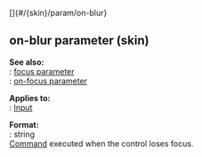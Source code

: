 []{#/{skin}/param/on-blur}    
## on-blur parameter (skin)    
**See also:**    
:   [focus parameter](/ref/%7Bskin%7D/param/focus.md)    
:   [on-focus parameter](/ref/%7Bskin%7D/param/on-focus.md)    
<!-- -->    
**Applies to:**    
:   [Input](/ref/%7Bskin%7D/control/input.md)    
<!-- -->    
**Format:**    
:   string    
[Command](/ref/%7Bskin%7D/commands.md) executed when the control loses focus.  